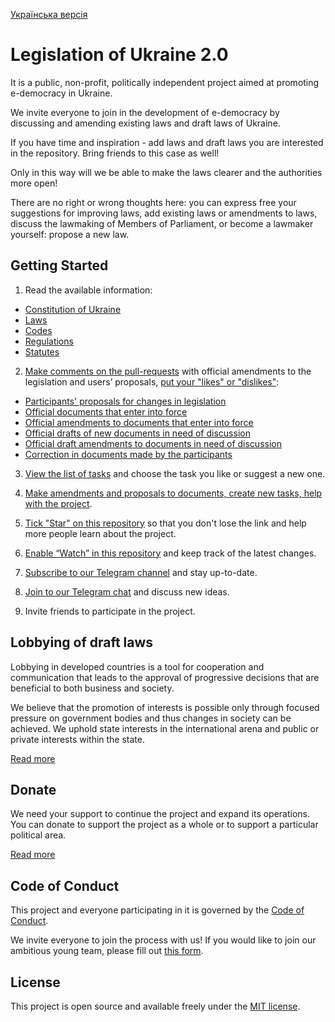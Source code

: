 [Українська версія](README.md)

# Legislation of Ukraine 2.0

It is a public, non-profit, politically independent project aimed at promoting e-democracy in Ukraine.

We invite everyone to join in the development of e-democracy by discussing and amending existing laws and draft laws of Ukraine.

If you have time and inspiration - add laws and draft laws you are interested in the repository. Bring friends to this case as well!

Only in this way will we be able to make the laws clearer and the authorities more open!

There are no right or wrong thoughts here: you can express free your suggestions for improving laws, add existing laws or amendments to laws, discuss the lawmaking of Members of Parliament, or become a lawmaker yourself: propose a new law.

## Getting Started

1. Read the available information:

* [Constitution of Ukraine](Конституція.md)
* [Laws](Закони)
* [Codes](Кодекси)
* [Regulations](Регламенти)
* [Statutes](Статути)

2. [Make comments on the pull-requests](https://github.com/opensourcewebsite-org/ua-law/pulls) with official amendments to the legislation and users’ proposals, [put your "likes" or "dislikes"](https://help.github.com/en/github/collaborating-with-issues-and-pull-requests/about-conversations-on-github):

* [Participants' proposals for changes in legislation](https://github.com/opensourcewebsite-org/ua-law/pulls?q=is%3Aopen+is%3Apr+label%3A%22пропозиція+змін%22)
* [Official documents that enter into force](https://github.com/opensourcewebsite-org/ua-law/pulls?q=is%3Aopen+is%3Apr+label%3Aдокумент)
* [Official amendments to documents that enter into force](https://github.com/opensourcewebsite-org/ua-law/pulls?q=is%3Apr+is%3Aopen+label%3A%22зміни+до+документу%22)
* [Official drafts of new documents in need of discussion](https://github.com/opensourcewebsite-org/ua-law/pulls?q=is%3Aopen+is%3Apr+label%3A%22проєкт+нового+документу%22)
* [Official draft amendments to documents in need of discussion](https://github.com/opensourcewebsite-org/ua-law/pulls?q=is%3Apr+is%3Aopen+label%3A%22проєкт+змін+до+документу%22)
* [Correction in documents made by the participants](https://github.com/opensourcewebsite-org/ua-law/pulls?q=is%3Aopen+is%3Apr+label%3Aпомилка)

3. [View the list of tasks](https://github.com/opensourcewebsite-org/ua-law/issues) and choose the task you like or suggest a new one.

4. [Make amendments and proposals to documents, create new tasks, help with the project](CONTRIBUTING.md).

5. [Tick "Star" on this repository](https://help.github.com/en/github/getting-started-with-github/saving-repositories-with-stars) so that you don't lose the link and help more people learn about the project.

6. [Enable “Watch” in this repository](https://help.github.com/en/github/receiving-notifications-about-activity-on-github/watching-and-unwatching-repositories) and keep track of the latest changes.

7. [Subscribe to our Telegram channel](https://t.me/ua_law) and stay up-to-date.

8. [Join to our Telegram chat](https://t.me/en_law_chat) and discuss new ideas.

9. Invite friends to participate in the project.

## Lobbying of draft laws

Lobbying in developed countries is a tool for cooperation and communication that leads to the approval of progressive decisions that are beneficial to both business and society.

We believe that the promotion of interests is possible only through focused pressure on government bodies and thus changes in society can be achieved. We uphold state interests in the international arena and public or private interests within the state.

[Read more](/LOBBYING.en.md)

## Donate

We need your support to continue the project and expand its operations. You can donate to support the project as a whole or to support a particular political area.

[Read more](/DONATE.en.md)

## Code of Conduct

This project and everyone participating in it is governed by the [Code of Conduct](CODE_OF_CONDUCT.md).

We invite everyone to join the process with us! If you would like to join our ambitious young team, please fill out [this form](https://forms.gle/FctSRjPsYo3cmJLo9).

## License

This project is open source and available freely under the [MIT license](LICENSE.md).

